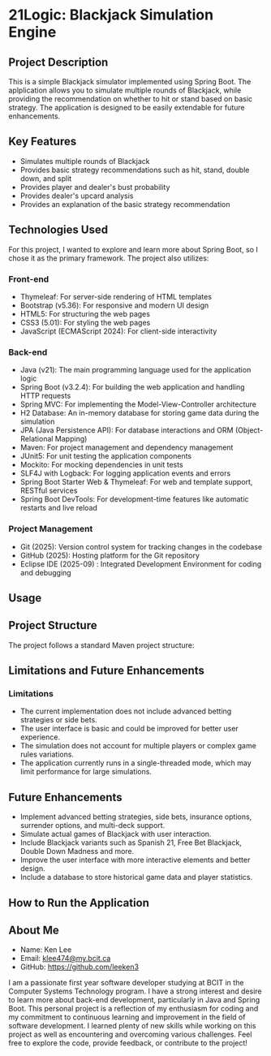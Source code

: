 # 21Logic: Blackjack Simulation Engine

## Project Description
This is a simple Blackjack simulator implemented using Spring Boot. The aplplication allows you to simulate multiple rounds of Blackjack, while providing
the recommendation on whether to hit or stand based on basic strategy. The application is designed to be easily extendable for future enhancements.

## Key Features
- Simulates multiple rounds of Blackjack
- Provides basic strategy recommendations such as hit, stand, double down, and split
- Provides player and dealer's bust probability
- Provides dealer's upcard analysis
- Provides an explanation of the basic strategy recommendation

## Technologies Used
For this project, I wanted to explore and learn more about Spring Boot, so I chose it as the primary framework. The project also utilizes:

### Front-end
- Thymeleaf: For server-side rendering of HTML templates
- Bootstrap (v5.36): For responsive and modern UI design
- HTML5: For structuring the web pages
- CSS3 (5.01): For styling the web pages
- JavaScript (ECMAScript 2024): For client-side interactivity

### Back-end
- Java (v21): The main programming language used for the application logic
- Spring Boot (v3.2.4): For building the web application and handling HTTP requests
- Spring MVC: For implementing the Model-View-Controller architecture
- H2 Database: An in-memory database for storing game data during the simulation
- JPA (Java Persistence API): For database interactions and ORM (Object-Relational Mapping)
- Maven: For project management and dependency management
- JUnit5: For unit testing the application components
- Mockito: For mocking dependencies in unit tests
- SLF4J with Logback: For logging application events and errors
- Spring Boot Starter Web & Thymeleaf: For web and template support, RESTful services
- Spring Boot DevTools: For development-time features like automatic restarts and live reload

### Project Management
- Git (2025): Version control system for tracking changes in the codebase
- GitHub (2025): Hosting platform for the Git repository
- Eclipse IDE (2025-09) : Integrated Development Environment for coding and debugging

## Usage

## Project Structure
The project follows a standard Maven project structure:

## Limitations and Future Enhancements

### Limitations
- The current implementation does not include advanced betting strategies or side bets.
- The user interface is basic and could be improved for better user experience.
- The simulation does not account for multiple players or complex game rules variations.
- The application currently runs in a single-threaded mode, which may limit performance for large simulations.

## Future Enhancements
- Implement advanced betting strategies, side bets, insurance options, surrender options, and multi-deck support.
- Simulate actual games of Blackjack with user interaction.
- Include Blackjack variants such as Spanish 21, Free Bet Blackjack, Double Down Madness and more.
- Improve the user interface with more interactive elements and better design.
- Include a database to store historical game data and player statistics.

## How to Run the Application

## About Me
- Name: Ken Lee
- Email: klee474@my.bcit.ca
- GitHub: https://github.com/leeken3

I am a passionate first year software developer studying at BCIT in the Computer Systems Technology program. I have a strong interest and desire to learn more about
back-end development, particularly in Java and Spring Boot. This personal project is a reflection of my enthusiasm for coding and my commitment 
to continuous learning and improvement in the field of software development. I learned plenty of new skills while working on this project as well as encountering
and overcoming various challenges. Feel free to explore the code, provide feedback, or contribute to the project!